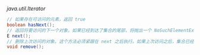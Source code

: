 *java.util.Iterator<E>*
```java
// 如果存在可访问的元素，返回 true
boolean hasNext();
// 返回将要访问的下一个对象。如果已经到达了集合的尾部，将抛出一个 NoSuchElementException
E next();
// 删除上次访问的对象。这个方法必须紧跟在 next 之后执行。如果上次访问之后，集合已经发生了变化，这个方法将抛出一个 IllegalStateException
void remove();
```

